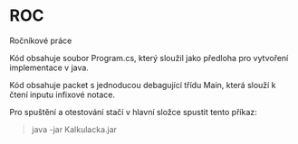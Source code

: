 # ROC
Ročníkové práce

Kód obsahuje soubor Program.cs, který sloužil jako předloha pro vytvoření implementace v java.

Kód obsahuje packet s jednoducou debagující třídu Main, která slouží k čtení inputu infixové notace.

Pro spuštění a otestování stačí v hlavní složce spustit tento příkaz:

> java -jar Kalkulacka.jar
